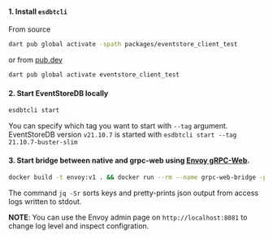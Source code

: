 #### 1. Install `esdbtcli`
From source
```bash
dart pub global activate -spath packages/eventstore_client_test
```

or from [pub.dev](https://pub.dev)
```bash
dart pub global activate eventstore_client_test
```

#### 2. Start EventStoreDB locally

```bash
esdbtcli start
```

You can specify which tag you want to start with `--tag` argument. 
EventStoreDB version `v21.10.7` is started with 
`esdbtcli start --tag 21.10.7-buster-slim`

#### 3. Start bridge between native and grpc-web using [Envoy gRPC-Web](https://www.envoyproxy.io/docs/envoy/v1.24.0/configuration/http/http_filters/grpc_web_filter.html?highlight=grpcweb).

```bash
docker build -t envoy:v1 . && docker run --rm --name grpc-web-bridge -p 5001:5001 -p8081:8081 envoy:v1 | jq -Sr
```
The command `jq -Sr` sorts keys and pretty-prints json output from access logs written to stdout. 

**NOTE**:
You can use the Envoy admin page on `http://localhost:8081` to change log level and inspect configration. 
